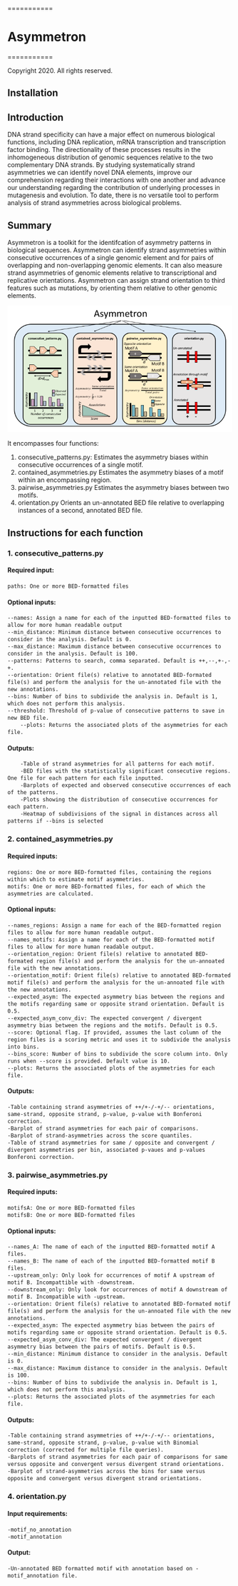 ===========
# Asymmetron
===========

Copyright 2020. All rights reserved.

## Installation

## Introduction
DNA strand specificity can have a major effect on numerous biological functions, including DNA replication, mRNA transcription and transcription factor binding. The directionality of these processes results in the inhomogeneous distribution of genomic sequences relative to the two complementary DNA strands. By studying systematically strand asymmetries we can identify novel DNA elements, improve our comprehension regarding their interactions with one another and advance our understanding regarding the contribution of underlying processes in mutagenesis and evolution. To date, there is no versatile tool to perform analysis of strand asymmetries across biological problems. 

## Summary 
Asymmetron is a toolkit for the identifcation of asymmetry patterns in biological sequences. Asymmetron can identify strand asymmetries within consecutive occurrences of a single genomic element and for pairs of overlapping and non-overlapping genomic elements. It can also measure strand asymmetries of genomic elements relative to transcriptional and replicative orientations. Asymmetron can assign strand orientation to third features such as mutations, by orienting them relative to other genomic elements. 

![Schematic_Asymmetron](Schematic_Asymmetron.png)


It encompasses four functions:
1.	consecutive_patterns.py:	Estimates the asymmetry biases within consecutive occurrences of a single motif.
2.	contained_asymmetries.py	Estimates the asymmetry biases of a motif within an encompassing region.	
3.	pairwise_asymmetries.py		Estimates the asymmetry biases between two motifs.
4.	orientation.py			Orients an un-annotated BED file relative to overlapping instances of a second, annotated BED file.

## Instructions for each function

### 1. consecutive_patterns.py
#### Required input:
	paths: One or more BED-formatted files
#### Optional inputs:
	--names: Assign a name for each of the inputted BED-formatted files to allow for more human readable output
	--min_distance: Minimum distance between consecutive occurrences to consider in the analysis. Default is 0.
	--max_distance: Maximum distance between consecutive occurrences to consider in the analysis. Default is 100.
	--patterns: Patterns to search, comma separated. Default is ++,--,+-,-+.
	--orientation: Orient file(s) relative to annotated BED-formated file(s) and perform the analysis for the un-annotated file with the new annotations.
	--bins: Number of bins to subdivide the analysis in. Default is 1, which does not perform this analysis.
	--threshold: Threshold of p-value of consecutive patterns to save in new BED file.
        --plots: Returns the associated plots of the asymmetries for each file.
#### Outputs:
        -Table of strand asymmetries for all patterns for each motif.
        -BED files with the statistically significant consecutive regions. One file for each pattern for each file inputted.
        -Barplots of expected and observed consecutive occurrences of each of the patterns.
        -Plots showing the distribution of consecutive occurrences for each pattern.
        -Heatmap of subdivisions of the signal in distances across all patterns if --bins is selected

### 2. contained_asymmetries.py
#### Required inputs:
	regions: One or more BED-formatted files, containing the regions within which to estimate motif asymmetries.
	motifs: One or more BED-formatted files, for each of which the asymmetries are calculated.
#### Optional inputs:
	--names_regions: Assign a name for each of the BED-formatted region files to allow for more human readable output.
	--names_motifs: Assign a name for each of the BED-formatted motif files to allow for more human readable output.
	--orientation_region: Orient file(s) relative to annotated BED-formated region file(s) and perform the analysis for the un-annoated file with the new annotations.
	--orientation_motif: Orient file(s) relative to annotated BED-formated motif file(s) and perform the analysis for the un-annoated file with the new annotations.
	--expected_asym: The expected asymmetry bias between the regions and the motifs regarding same or opposite strand orientation. Default is 0.5.
	--expected_asym_conv_div: The expected convergent / divergent asymmetry bias between the regions and the motifs. Default is 0.5.
	--score: Optional flag. If provided, assumes the last column of the region files is a scoring metric and uses it to subdivide the analysis into bins.
	--bins_score: Number of bins to subdivide the score column into. Only runs when --score is provided. Default value is 10.
	--plots: Returns the associated plots of the asymmetries for each file.
#### Outputs:
	-Table containing strand asymmetries of ++/+-/-+/-- orientations, same-strand, opposite strand, p-value, p-value with Bonferoni correction.
	-Barplot of strand asymmetries for each pair of comparisons.
	-Barplot of strand-asymmetries across the score quantiles.
	-Table of strand asymmetries for same / opposite and convergent / divergent asymmetries per bin, associated p-vaues and p-values Bonferoni correction.

### 3. pairwise_asymmetries.py
#### Required inputs:
	motifsA: One or more BED-formatted files
	motifsB: One or more BED-formatted files
#### Optional inputs:
	--names_A: The name of each of the inputted BED-formatted motif A files.
	--names_B: The name of each of the inputted BED-formatted motif B files.
	--upstream_only: Only look for occurrences of motif A upstream of motif B. Incompattible with -downstream.
	--downstream_only: Only look for occurrences of motif A downstream of motif B. Incompatible with -upstream.
	--orientation: Orient file(s) relative to annotated BED-formated motif file(s) and perform the analysis for the un-annoated file with the new annotations.
	--expected_asym: The expected asymmetry bias between the pairs of motifs regarding same or opposite strand orientation. Default is 0.5.
	--expected_asym_conv_div: The expected convergent / divergent asymmetry bias between the pairs of motifs. Default is 0.5.
	--min_distance: Minimum distance to consider in the analysis. Default is 0.
	--max_distance: Maximum distance to consider in the analysis. Default is 100.
	--bins: Number of bins to subdivide the analysis in. Default is 1, which does not perform this analysis.
	--plots: Returns the associated plots of the asymmetries for each file.
#### Outputs:
	-Table containing strand asymmetries of ++/+-/-+/-- orientations, same-strand, opposite strand, p-value, p-value with Binomial correction (corrected for multiple file queries). 
	-Barplots of strand asymmetries for each pair of comparisons for same versus opposite and convergent versus divergent strand orientations.
	-Barplot of strand-asymmetries across the bins for same versus opposite and convergent versus divergent strand orientations.

### 4. orientation.py 	
#### Input requirements:
	-motif_no_annotation
	-motif_annotation
#### Output:
	-Un-annotated BED formatted motif with annotation based on -motif_annotation file.
